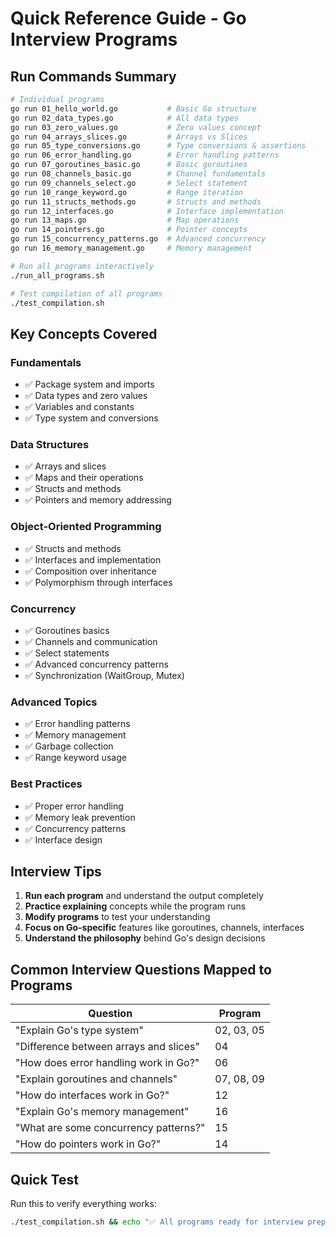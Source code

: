 # Quick Reference Guide - Go Interview Programs

## Run Commands Summary

```bash
# Individual programs
go run 01_hello_world.go           # Basic Go structure
go run 02_data_types.go            # All data types
go run 03_zero_values.go           # Zero values concept
go run 04_arrays_slices.go         # Arrays vs Slices
go run 05_type_conversions.go      # Type conversions & assertions
go run 06_error_handling.go        # Error handling patterns
go run 07_goroutines_basic.go      # Basic goroutines
go run 08_channels_basic.go        # Channel fundamentals
go run 09_channels_select.go       # Select statement
go run 10_range_keyword.go         # Range iteration
go run 11_structs_methods.go       # Structs and methods
go run 12_interfaces.go            # Interface implementation
go run 13_maps.go                  # Map operations
go run 14_pointers.go              # Pointer concepts
go run 15_concurrency_patterns.go  # Advanced concurrency
go run 16_memory_management.go     # Memory management

# Run all programs interactively
./run_all_programs.sh

# Test compilation of all programs
./test_compilation.sh
```

## Key Concepts Covered

### Fundamentals
- ✅ Package system and imports
- ✅ Data types and zero values
- ✅ Variables and constants
- ✅ Type system and conversions

### Data Structures
- ✅ Arrays and slices
- ✅ Maps and their operations
- ✅ Structs and methods
- ✅ Pointers and memory addressing

### Object-Oriented Programming
- ✅ Structs and methods
- ✅ Interfaces and implementation
- ✅ Composition over inheritance
- ✅ Polymorphism through interfaces

### Concurrency
- ✅ Goroutines basics
- ✅ Channels and communication
- ✅ Select statements
- ✅ Advanced concurrency patterns
- ✅ Synchronization (WaitGroup, Mutex)

### Advanced Topics
- ✅ Error handling patterns
- ✅ Memory management
- ✅ Garbage collection
- ✅ Range keyword usage

### Best Practices
- ✅ Proper error handling
- ✅ Memory leak prevention
- ✅ Concurrency patterns
- ✅ Interface design

## Interview Tips

1. **Run each program** and understand the output completely
2. **Practice explaining** concepts while the program runs
3. **Modify programs** to test your understanding
4. **Focus on Go-specific** features like goroutines, channels, interfaces
5. **Understand the philosophy** behind Go's design decisions

## Common Interview Questions Mapped to Programs

| Question | Program |
|----------|---------|
| "Explain Go's type system" | 02, 03, 05 |
| "Difference between arrays and slices" | 04 |
| "How does error handling work in Go?" | 06 |
| "Explain goroutines and channels" | 07, 08, 09 |
| "How do interfaces work in Go?" | 12 |
| "Explain Go's memory management" | 16 |
| "What are some concurrency patterns?" | 15 |
| "How do pointers work in Go?" | 14 |

## Quick Test
Run this to verify everything works:
```bash
./test_compilation.sh && echo "✅ All programs ready for interview prep!"
```
